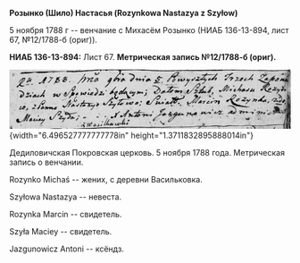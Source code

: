 **Розынко (Шило) Настасья (Rozynkowa Nastazya z Szyłow)**

5 ноября 1788 г -- венчание с Михасём Розынко (НИАБ 136-13-894, лист 67,
№12/1788-б (ориг)).

**НИАБ 136-13-894:** Лист 67. **Метрическая запись №12/1788-б (ориг).**

![](./media/fef99bad50c4f81b10fc701419d281032ba9b720.png){width="6.496527777777778in"
height="1.3711832895888014in"}

Дедиловичская Покровская церковь. 5 ноября 1788 года. Метрическая запись
о венчании.

Rozynko Michaś -- жених, с деревни Васильковка.

Szyłowa Nastazya -- невеста.

Rozynka Marcin -- свидетель.

Szyła Maciey -- свидетель.

Jazgunowicz Antoni -- ксёндз.
